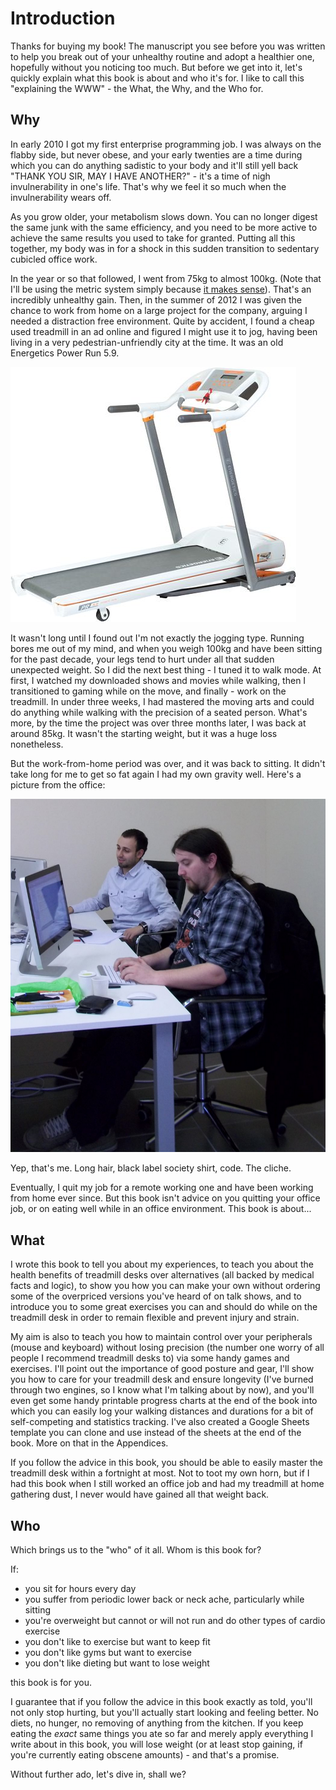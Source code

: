 # Introduction

Thanks for buying my book! The manuscript you see before you was written to help you break out of your unhealthy routine and adopt a healthier one, hopefully without you noticing too much. But before we get into it, let's quickly explain what this book is about and who it's for. I like to call this "explaining the WWW" - the What, the Why, and the Who for.

## Why

In early 2010 I got my first enterprise programming job. I was always on the flabby side, but never obese, and your early twenties are a time during which you can do anything sadistic to your body and it'll still yell back "THANK YOU SIR, MAY I HAVE ANOTHER?" - it's a time of nigh invulnerability in one's life. That's why we feel it so much when the invulnerability wears off.

As you grow older, your metabolism slows down. You can no longer digest the same junk with the same efficiency, and you need to be more active to achieve the same results you used to take for granted. Putting all this together, my body was in for a shock in this sudden transition to sedentary cubicled office work.

In the year or so that followed, I went from 75kg to almost 100kg. (Note that I'll be using the metric system simply because [it makes sense](http://i.imgur.com/R5CYFSD.png)). That's an incredibly unhealthy gain. Then, in the summer of 2012 I was given the chance to work from home on a large project for the company, arguing I needed a distraction free environment. Quite by accident, I found a cheap used treadmill in an ad online and figured I might use it to jog, having been living in a very pedestrian-unfriendly city at the time. It was an old Energetics Power Run 5.9.

![](images/01/01.jpg)

It wasn't long until I found out I'm not exactly the jogging type. Running bores me out of my mind, and when you weigh 100kg and have been sitting for the past decade, your legs tend to hurt under all that sudden unexpected weight. So I did the next best thing - I tuned it to walk mode. At first, I watched my downloaded shows and movies while walking, then I transitioned to gaming while on the move, and finally - work on the treadmill. In under three weeks, I had mastered the moving arts and could do anything while walking with the precision of a seated person. What's more, by the time the project was over three months later, I was back at around 85kg. It wasn't the starting weight, but it was a huge loss nonetheless. 

But the work-from-home period was over, and it was back to sitting. It didn't take long for me to get so fat again I had my own gravity well. Here's a picture from the office:

![](images/01/02.png)

Yep, that's me. Long hair, black label society shirt, code. The cliche.

Eventually, I quit my job for a remote working one and have been working from home ever since. But this book isn't advice on you quitting your office job, or on eating well while in an office environment. This book is about...

## What

I wrote this book to tell you about my experiences, to teach you about the health benefits of treadmill desks over alternatives (all backed by medical facts and logic), to show you how you can make your own without ordering some of the overpriced versions you've heard of on talk shows, and to introduce you to some great exercises you can and should do while on the treadmill desk in order to remain flexible and prevent injury and strain. 

My aim is also to teach you how to maintain control over your peripherals (mouse and keyboard) without losing precision (the number one worry of all people I recommend treadmill desks to) via some handy games and exercises. I'll point out the importance of good posture and gear, I'll show you how to care for your treadmill desk and ensure longevity (I've burned through two engines, so I know what I'm talking about by now), and you'll even get some handy printable progress charts at the end of the book into which you can easily log your walking distances and durations for a bit of self-competing and statistics tracking. I've also created a Google Sheets template you can clone and use instead of the sheets at the end of the book. More on that in the Appendices.

If you follow the advice in this book, you should be able to easily master the treadmill desk within a fortnight at most. Not to toot my own horn, but if I had this book when I still worked an office job and had my treadmill at home gathering dust, I never would have gained all that weight back.

## Who

Which brings us to the "who" of it all. Whom is this book for?

If:

 - you sit for hours every day
 - you suffer from periodic lower back or neck ache, particularly while sitting
 - you're overweight but cannot or will not run and do other types of cardio exercise
 - you don't like to exercise but want to keep fit
 - you don't like gyms but want to exercise
 - you don't like dieting but want to lose weight

this book is for you.

I guarantee that if you follow the advice in this book exactly as told, you'll not only stop hurting, but you'll actually start looking and feeling better. No diets, no hunger, no removing of anything from the kitchen. If you keep eating the *exact* same things you ate so far and merely apply everything I write about in this book, you will lose weight (or at least stop gaining, if you're currently eating obscene amounts) - and that's a promise.

Without further ado, let's dive in, shall we?
